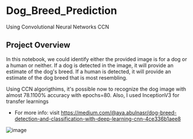 # Dog_Breed_Prediction
Using Convolutional Neural Networks CCN
## Project Overview

In this notebook, we could identify either the provided image is for a dog or a human or neither. If a dog is detected in the image, it will provide an estimate of the dog's breed. If a human is detected, it will provide an estimate of the dog breed that is most resembling.

Using CCN algorigthims, it's possible now to recognize the dog image with almost 78.1100% accuracy with epochs=80.
Also, I used InceptionV3 for transfer learnings
* For more info: visit https://medium.com/@aya.abulnasr/dog-breed-detection-and-classification-with-deep-learning-cnn-4ce336b1aee8

![image](https://user-images.githubusercontent.com/80397129/167314617-6cb3dbaf-8951-441a-85f5-adb44bf1c8c5.png)
